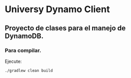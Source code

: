 # Universy Dynamo Client

## Proyecto de clases para el manejo de DynamoDB.

### Para compilar. 

Ejecute:

`./gradlew clean build`
 
